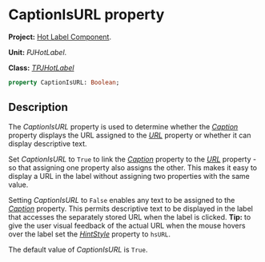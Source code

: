 # CaptionIsURL property #

**Project:** [Hot Label Component](../API.md).

**Unit:** _PJHotLabel_.

**Class:** _[TPJHotLabel](../API/TPJHotLabel.md)_

```pascal
property CaptionIsURL: Boolean;
```

## Description ##

The _CaptionIsURL_ property is used to determine whether the _[Caption](../API/TPJHotLabel-Caption.md)_ property displays the URL assigned to the _[URL](../API/TPJHotLabel-URL.md)_ property or whether it can display descriptive text.

Set _CaptionIsURL_ to `True` to link the _[Caption](../API/TPJHotLabel-Caption.md)_ property to the _[URL](../API/TPJHotLabel-URL.md)_ property - so that assigning one property also assigns the other. This makes it easy to display a URL in the label without assigning two properties with the same value.

Setting _CaptionIsURL_ to `False` enables any text to be assigned to the _[Caption](../API/TPJHotLabel-Caption.md)_ property. This permits descriptive text to be displayed in the label that accesses the separately stored URL when the label is clicked. **Tip:** to give the user visual feedback of the actual URL when the mouse hovers over the label set the _[HintStyle](../API/TPJHotLabel-HintStyle.md)_ property to `hsURL`.

The default value of _CaptionIsURL_ is `True`.